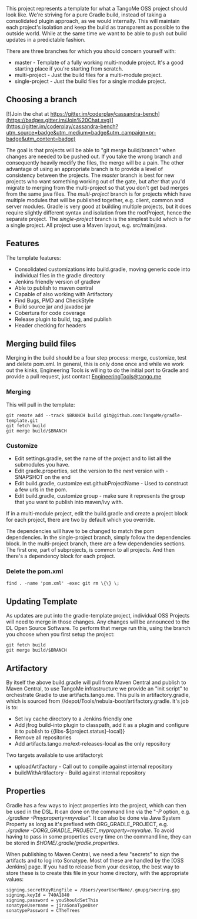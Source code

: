 This project represents a template for what a TangoMe OSS project should look like. We're striving for a pure Gradle build, instead of taking a consolidated plugin approach, as we would internally. This will maintain each project's isolation and keep the build as transparent as possible to the outside world. While at the same time we want to be able to push out build updates in a predictable fashion. 

There are three branches for which you should concern yourself with:
* master - Template of a fully working multi-module project. It's a good starting place if you're starting from scratch.
* multi-project - Just the build files for a multi-module project. 
* single-project - Just the build files for a single module project.

## Choosing a branch

[![Join the chat at https://gitter.im/coderplay/cassandra-bench](https://badges.gitter.im/Join%20Chat.svg)](https://gitter.im/coderplay/cassandra-bench?utm_source=badge&utm_medium=badge&utm_campaign=pr-badge&utm_content=badge)

The goal is that projects will be able to "git merge build/branch" when changes are needed to be pushed out.  If you take the wrong branch and consequently heavily modify the files, the merge will be a pain. The other advantage of using an appropriate branch is to provide a level of consistency between the projects. The _master_ branch is best for new projects who want something working out of the gate, but after that you'd migrate to merging from the multi-project so that you don't get bad merges from the same java files. The _multi-project_ branch is for projects which have multiple modules that will be published together, e.g. client, common and server modules. Gradle is very good at building multiple projects, but it does require slightly different syntax and isolation from the rootProject, hence the separate project. The _single-project_ branch is the simplest build which is for a single project. All project use a Maven layout, e.g. src/main/java.

## Features

The template features:
* Consolidated customizations into build.gradle, moving generic code into individual files in the gradle directory
* Jenkins friendly version of gradlew
* Able to publish to maven central
* Capable of also working with Artifactory
* Find Bugs, PMD and CheckStyle
* Build source jar and javadoc jar
* Cobertura for code coverage
* Release plugin to build, tag, and publish
* Header checking for headers

## Merging build files

Merging in the build should be a four step process: merge, customize, test and delete pom.xml. In general, this is only done once and while we work out the kinks, Engineering Tools is willing to do the initial port to Gradle and provide a pull request, just contact EngineeringTools@tango.me

### Merging
This will pull in the template:

    git remote add --track $BRANCH build git@github.com:TangoMe/gradle-template.git
    git fetch build
    git merge build/$BRANCH

### Customize

* Edit settings.gradle, set the name of the project and to list all the submodules you have.
* Edit gradle.properties, set the version to the *next* version with -SNAPSHOT on the end
* Edit build.gradle, customize ext.githubProjectName - Used to construct a few urls in the pom.
* Edit build.gradle, customize group - make sure it represents the group that you want to publish into maven/ivy with.

If in a multi-module project, edit the build.gradle and create a project block for each project, there are two by default which you override.

The dependencies will have to be changed to match the pom dependencies. In the single-project branch, simply follow the dependencies block. In the multi-project branch, there are a few dependencies sections. The first one, part of subprojects, is common to all projects. And then there's a dependency block for each project.

### Delete the pom.xml

    find . -name 'pom.xml' -exec git rm \{\} \;

## Updating Template

As updates are put into the gradle-template project, individual OSS Projects will need to merge in those changes. Any changes will be announced to the DL Open Source Software.  To perform that merge run this, using the branch you choose when you first setup the project:

    git fetch build
    git merge build/$BRANCH

## Artifactory

By itself the above build.gradle will pull from Maven Central and publish to Maven Central, to use TangoMe infrastructure we provide an "init script" to orchestrate Gradle to use artifacts.tango.me. This pulls in artifactory.gradle, which is sourced from //depot/Tools/nebula-boot/artifactory.gradle. It's job is to:

* Set ivy cache directory to a Jenkins friendly one
* Add jfrog build-into plugin to classpath, add it as a plugin and configure it to publish to {{libs-$\{project.status}-local}}
* Remove all repositories
* Add artifacts.tango.me/ext-releases-local as the only repository

Two targets available to use artifactoryi:
* uploadArtifactory - Call out to compile against internal repository
* buildWithArtifactory - Build against internal repository

## Properties

Gradle has a few ways to inject properties into the project, which can then be used in the DSL. It can done on the command line via the "_\-P_ option, e.g. _./gradlew -Pmyproperty=myvalue_". It can also be done via Java System Property as long as it's prefixed with ORG\_GRADLE\_PROJECT, e.g. <em>./gradlew -DORG\_GRADLE\_PROJECT\_myproperty=myvalue</em>. To avoid having to pass in some properties every time on the command line, they can be stored in <em>$HOME/.gradle/gradle.properties</em>. 

When publishing to Maven Central, we need a few "secrets" to sign the artifacts and to log into Sonatype. Most of these are handled by the [OSS Jenkins] page. If you had to release from your desktop, the best way to store these is to create this file in your home directory, with the appropriate values:
 
    signing.secretKeyRingFile = /Users/yourUserName/.gnupg/secring.gpg
    signing.keyId = 740A1840
    signing.password = youShouldSetThis
    sonatypeUsername = jiraSonaTypeUser
    sonatypePassword = CTheTrees
